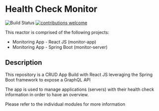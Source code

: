 # Health Check Monitor

![Build Status](https://travis-ci.com/delisarsar/health-check-monitor.svg?branch=main)
[![contributions welcome](https://img.shields.io/badge/contributions-welcome-brightgreen.svg?style=flat)](https://github.com/dwyl/esta/issues)

This reactor is comprised of the following projects:

- Monitoring App - React JS (monitor-app)
- Monitoring App - Spring Boot (monitor-server)

## Description

This repository is a CRUD App Build with React JS leveraging the Spring Boot framework to expose a GraphQL API

The app is used to manage applications (servers) with their health check information in order to have an overview.

Please refer to the individual modules for more information